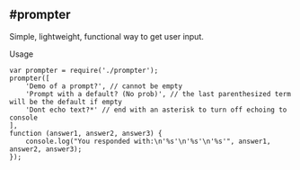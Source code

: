 #prompter
---

Simple, lightweight, functional way to get user input.

Usage

    var prompter = require('./prompter');
    prompter([
        'Demo of a prompt?', // cannot be empty
        'Prompt with a default? (No prob)', // the last parenthesized term will be the default if empty
        'Dont echo text?*' // end with an asterisk to turn off echoing to console
    ],
    function (answer1, answer2, answer3) {
        console.log("You responded with:\n'%s'\n'%s'\n'%s'", answer1, answer2, answer3);
    });
